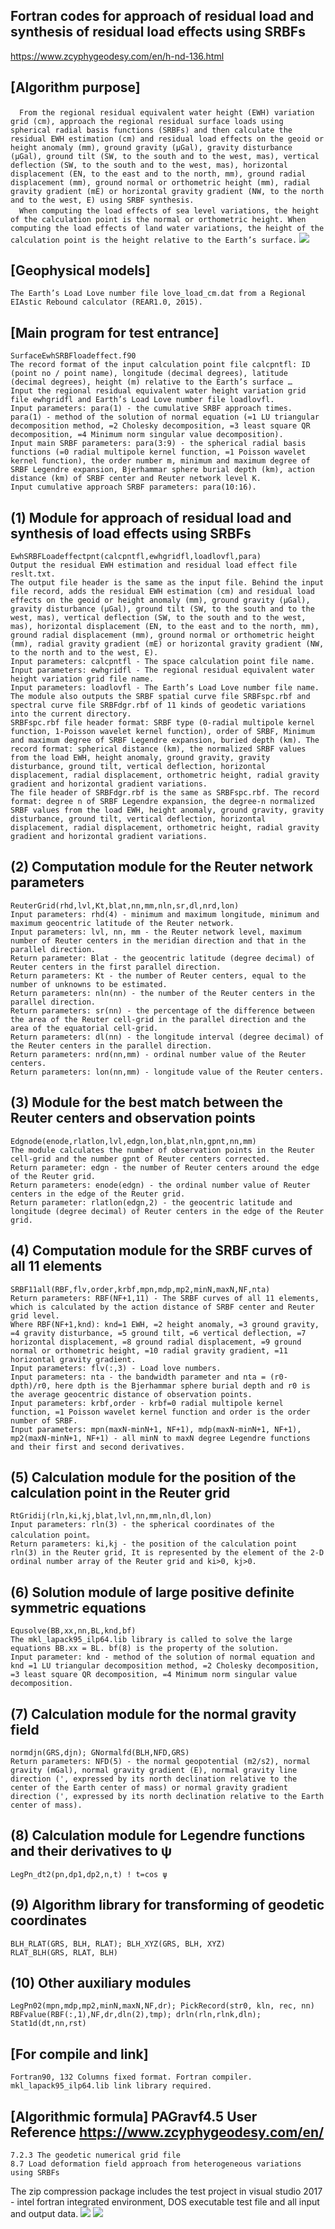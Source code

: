 ## Fortran codes for approach of residual load and synthesis of residual load effects using SRBFs
https://www.zcyphygeodesy.com/en/h-nd-136.html
## [Algorithm purpose]
&emsp;```From the regional residual equivalent water height (EWH) variation grid (cm), approach the regional residual surface loads using spherical radial basis functions (SRBFs) and then calculate the residual EWH estimation (cm) and residual load effects on the geoid or height anomaly (mm), ground gravity (μGal), gravity disturbance (μGal), ground tilt (SW, to the south and to the west, mas), vertical deflection (SW, to the south and to the west, mas), horizontal displacement (EN, to the east and to the north, mm), ground radial displacement (mm), ground normal or orthometric height (mm), radial gravity gradient (mE) or horizontal gravity gradient (NW, to the north and to the west, E) using SRBF synthesis.```  
&emsp;```When computing the load effects of sea level variations, the height of the calculation point is the normal or orthometric height. When computing the load effects of land water variations, the height of the calculation point is the height relative to the Earth’s surface.```
![](https://24192633.s21i.faiusr.com/2/ABUIABACGAAgs7bQuQYort-bsQUwlg44ugk.jpg)
## [Geophysical models]
    The Earth’s Load Love number file love_load_cm.dat from a Regional EIAstic Rebound calculator (REAR1.0, 2015).
## [Main program for test entrance]
    SurfaceEwhSRBFloadeffect.f90
    The record format of the input calculation point file calcpntfl: ID (point no / point name), longitude (decimal degrees), latitude (decimal degrees), height (m) relative to the Earth’s surface …
    Input the regional residual equivalent water height variation grid file ewhgridfl and Earth’s Load Love number file loadlovfl.
    Input parameters: para(1) - the cumulative SRBF approach times. para(1) - method of the solution of normal equation (=1 LU triangular decomposition method, =2 Cholesky decomposition, =3 least square QR decomposition, =4 Minimum norm singular value decomposition).
    Input main SRBF parameters: para(3:9) - the spherical radial basis functions (=0 radial multipole kernel function, =1 Poisson wavelet kernel function), the order number m, minimum and maximum degree of SRBF Legendre expansion, Bjerhammar sphere burial depth (km), action distance (km) of SRBF center and Reuter network level K.
    Input cumulative approach SRBF parameters: para(10:16).
## (1) Module for approach of residual load and synthesis of load effects using SRBFs
    EwhSRBFLoadeffectpnt(calcpntfl,ewhgridfl,loadlovfl,para)
    Output the residual EWH estimation and residual load effect file reslt.txt.
    The output file header is the same as the input file. Behind the input file record, adds the residual EWH estimation (cm) and residual load effects on the geoid or height anomaly (mm), ground gravity (μGal), gravity disturbance (μGal), ground tilt (SW, to the south and to the west, mas), vertical deflection (SW, to the south and to the west, mas), horizontal displacement (EN, to the east and to the north, mm), ground radial displacement (mm), ground normal or orthometric height (mm), radial gravity gradient (mE) or horizontal gravity gradient (NW, to the north and to the west, E).
    Input parameters: calcpntfl - The space calculation point file name.
    Input parameters: ewhgridfl - The regional residual equivalent water height variation grid file name.
    Input parameters: loadlovfl - The Earth’s Load Love number file name.
    The module also outputs the SRBF spatial curve file SRBFspc.rbf and spectral curve file SRBFdgr.rbf of 11 kinds of geodetic variations into the current directory.
    SRBFspc.rbf file header format: SRBF type (0-radial multipole kernel function, 1-Poisson wavelet kernel function), order of SRBF, Minimum and maximum degree of SRBF Legendre expansion, buried depth (km). The record format: spherical distance (km), the normalized SRBF values from the load EWH, height anomaly, ground gravity, gravity disturbance, ground tilt, vertical deflection, horizontal displacement, radial displacement, orthometric height, radial gravity gradient and horizontal gradient variations.
    The file header of SRBFdgr.rbf is the same as SRBFspc.rbf. The record format: degree n of SRBF Legendre expansion, the degree-n normalized SRBF values from the load EWH, height anomaly, ground gravity, gravity disturbance, ground tilt, vertical deflection, horizontal displacement, radial displacement, orthometric height, radial gravity gradient and horizontal gradient variations.
## (2) Computation module for the Reuter network parameters
    ReuterGrid(rhd,lvl,Kt,blat,nn,mm,nln,sr,dl,nrd,lon)
    Input parameters: rhd(4) - minimum and maximum longitude, minimum and maximum geocentric latitude of the Reuter network.
    Input parameters: lvl, nn, mm - the Reuter network level, maximum number of Reuter centers in the meridian direction and that in the parallel direction.
    Return parameter: Blat - the geocentric latitude (degree decimal) of Reuter centers in the first parallel direction.
    Return parameters: Kt - the number of Reuter centers, equal to the number of unknowns to be estimated.
    Return parameters: nln(nn) - the number of the Reuter centers in the parallel direction.
    Return parameters: sr(nn) - the percentage of the difference between the area of the Reuter cell-grid in the parallel direction and the area of the equatorial cell-grid.
    Return parameters: dl(nn) - the longitude interval (degree decimal) of the Reuter centers in the parallel direction.
    Return parameters: nrd(nn,mm) - ordinal number value of the Reuter centers.
    Return parameters: lon(nn,mm) - longitude value of the Reuter centers.
## (3) Module for the best match between the Reuter centers and observation points
    Edgnode(enode,rlatlon,lvl,edgn,lon,blat,nln,gpnt,nn,mm)
    The module calculates the number of observation points in the Reuter cell-grid and the number gpnt of Reuter centers corrected.
    Return parameter: edgn - the number of Reuter centers around the edge of the Reuter grid.
    Return parameters: enode(edgn) - the ordinal number value of Reuter centers in the edge of the Reuter grid.
    Return parameter: rlatlon(edgn,2) - the geocentric latitude and longitude (degree decimal) of Reuter centers in the edge of the Reuter grid.
## (4) Computation module for the SRBF curves of all 11 elements
    SRBF11all(RBF,flv,order,krbf,mpn,mdp,mp2,minN,maxN,NF,nta)
    Return parameters: RBF(NF+1,11) - The SRBF curves of all 11 elements, which is calculated by the action distance of SRBF center and Reuter grid level.
    Where RBF(NF+1,knd): knd=1 EWH, =2 height anomaly, =3 ground gravity, =4 gravity disturbance, =5 ground tilt, =6 vertical deflection, =7 horizontal displacement, =8 ground radial displacement, =9 ground normal or orthometric height, =10 radial gravity gradient, =11 horizontal gravity gradient.
    Input parameters: flv(:,3) - Load love numbers.
    Input parameters: nta - the bandwidth parameter and nta = (r0-dpth)/r0, here dpth is the Bjerhammar sphere burial depth and r0 is the average geocentric distance of observation points.
    Input parameters: krbf,order - krbf=0 radial multipole kernel function, =1 Poisson wavelet kernel function and order is the order number of SRBF.
    Input parameters: mpn(maxN-minN+1, NF+1), mdp(maxN-minN+1, NF+1), mp2(maxN-minN+1, NF+1) - all minN to maxN degree Legendre functions and their first and second derivatives.
## (5) Calculation module for the position of the calculation point in the Reuter grid
    RtGridij(rln,ki,kj,blat,lvl,nn,mm,nln,dl,lon)
    Input parameters: rln(3) - the spherical coordinates of the calculation point。
    Return parameters: ki,kj - the position of the calculation point rln(3) in the Reuter grid, It is represented by the element of the 2-D ordinal number array of the Reuter grid and ki>0, kj>0.
## (6) Solution module of large positive definite symmetric equations
    Equsolve(BB,xx,nn,BL,knd,bf)
    The mkl_lapack95_ilp64.lib library is called to solve the large equations BB.xx = BL. bf(8) is the property of the solution.
    Input parameter: knd - method of the solution of normal equation and  knd =1 LU triangular decomposition method, =2 Cholesky decomposition, =3 least square QR decomposition, =4 Minimum norm singular value decomposition.
## (7) Calculation module for the normal gravity field
    normdjn(GRS,djn); GNormalfd(BLH,NFD,GRS)
    Return parameters: NFD(5) - the normal geopotential (m2/s2), normal gravity (mGal), normal gravity gradient (E), normal gravity line direction (', expressed by its north declination relative to the center of the Earth center of mass) or normal gravity gradient direction (', expressed by its north declination relative to the Earth center of mass).
## (8) Calculation module for Legendre functions and their derivatives to ψ
    LegPn_dt2(pn,dp1,dp2,n,t) ! t=cos ψ
## (9) Algorithm library for transforming of geodetic coordinates
    BLH_RLAT(GRS, BLH, RLAT); BLH_XYZ(GRS, BLH, XYZ)
    RLAT_BLH(GRS, RLAT, BLH)
## (10) Other auxiliary modules
    LegPn02(mpn,mdp,mp2,minN,maxN,NF,dr); PickRecord(str0, kln, rec, nn)
    RBFvalue(RBF(:,1),NF,dr,dln(2),tmp); drln(rln,rlnk,dln); Stat1d(dt,nn,rst)
## [For compile and link]
    Fortran90, 132 Columns fixed format. Fortran compiler. mkl_lapack95_ilp64.lib link library required.
## [Algorithmic formula] PAGravf4.5 User Reference https://www.zcyphygeodesy.com/en/
    7.2.3 The geodetic numerical grid file
    8.7 Load deformation field approach from heterogeneous variations using SRBFs
The zip compression package includes the test project in visual studio 2017 - intel fortran integrated environment, DOS executable test file and all input and output data.
![](https://24192633.s21i.faiusr.com/2/ABUIABACGAAgtLbQuQYo7KXfvAIwlg44ugk.jpg)
![](https://24192633.s21i.faiusr.com/2/ABUIABACGAAgtLbQuQYo0tbSrQcwlg44ugk.jpg)
